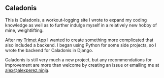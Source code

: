 ## Caladonis

This is Caladonis, a workout-logging site I wrote to expand my coding knowledge as well as to further indulge myself in a relatively new hobby of mine, weightlifting.

After my [Trimet App](https://trimet.alexperez.ninja) I wanted to create something more complicated that also included a backend. I began using Python for some side projects, so I wrote the backend for Caladonis in Django.

Caladonis is still very much a new project, but any recommendations for improvement are more than welcome by creating an issue or emailing me at [alex@alexperez.ninja](mailto:alex@alexperez.ninja).